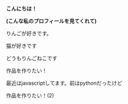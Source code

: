__こんにちは！__

__(こんな私のプロフィールを見てくれて)__

りんごが好きです。

猫が好きです

どうもりんごねこです

作品を作りたい！

最近はjavascriptしてます。前はpythonだったけど

作品を作りたい！(2)
